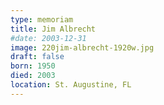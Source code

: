 ```yaml
---
type: memoriam
title: Jim Albrecht
#date: 2003-12-31
image: 220jim-albrecht-1920w.jpg
draft: false
born: 1950
died: 2003
location: St. Augustine, FL
---
```

